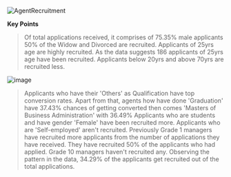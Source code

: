 ![AgentRecruitment](https://github.com/user-attachments/assets/aa810fcd-92a4-4c3a-aea5-d00e78195a15)

**Key Points**
> Of total applications received, it comprises of 75.35% male applicants
> 50% of the Widow and Divorced are recruited.
> Applicants of 25yrs age are highly recruited. As the data suggests 186 applicants of 25yrs age have been
recruited.
> Applicants below 20yrs and above 70yrs are recruited less.

![image](https://github.com/user-attachments/assets/f17ef1cf-7d8f-43c1-ad54-f9319a3ea4a8)

> Applicants who have their 'Others' as Qualification have top conversion rates. Apart from that, agents how have done 'Graduation'
have 37.43% chances of getting converted then comes 'Masters of Business Administration' with 36.49%
> Applicants who are students and have gender 'Female' have been recruited more.
Applicants who are 'Self-employed' aren't recruited.
> Previously Grade 1 managers have recruited more applicants from the number of applications they have received. They have recruited 50% of the applicants who had applied.
> Grade 10 managers haven't recruited any.
> Observing the pattern in the data, 34.29% of the applicants get recruited out of the total applications.


